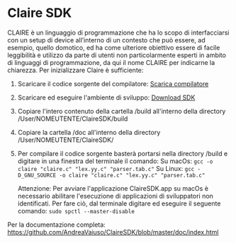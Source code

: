 # Claire SDK
CLAIRE è un linguaggio di programmazione che ha lo scopo di interfacciarsi con un setup di device all’interno di un contesto che può essere, ad esempio, quello domotico, ed ha come ulteriore obiettivo essere di facile leggibilità e utilizzo da parte di utenti non particolarmente esperti in ambito di linguaggi di programmazione, da qui il nome CLAIRE per indicarne la chiarezza.
Per inizializzare Claire è sufficiente:
1. Scaricare il codice sorgente del compilatore:
    [Scarica compilatore](https://github.com/AndreaVaiuso/ClaireSDK.git)
2. Scaricare ed eseguire l'ambiente di sviluppo:
    [Download SDK](https://github.com/AndreaVaiuso/ClaireSDK/tree/master/Executable)
3. Copiare l'intero contenuto della cartella /build all'interno della directory /User/NOMEUTENTE/ClaireSDK/build
4. Copiare la cartella /doc all'interno della directory /User/NOMEUTENTE/ClaireSDK/
5. Per compilare il codice sorgente basterà portarsi nella directory /build e digitare in una finestra del terminale il comando:
    Su macOs:
    `gcc -o claire "claire.c" "lex.yy.c" "parser.tab.c"` 
    Su Linux:
    `gcc -D_GNU_SOURCE -o claire "claire.c" "lex.yy.c" "parser.tab.c"`  
    
    Attenzione: Per avviare l'applicazione ClaireSDK.app su macOs è necessario abilitare l'esecuzione di applicazioni di sviluppatori non identificati. Per fare ciò, dal terminale digitare ed eseguire il seguente comando: `sudo spctl --master-disable`

Per la documentazione completa:
https://github.com/AndreaVaiuso/ClaireSDK/blob/master/doc/index.html

